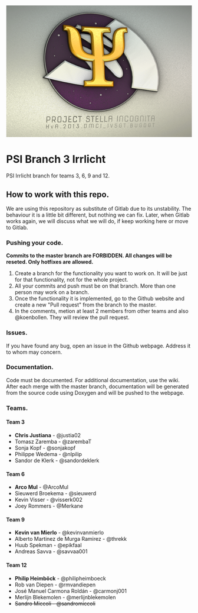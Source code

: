 ![PSI Logo](psi-logo.png)

# PSI Branch 3 Irrlicht

PSI Irrlicht branch for teams 3, 6, 9 and 12.

## How to work with this repo.

We are using this repository as substitute of Gitlab due to its unstability. The behaviour it is a little bit different, but nothing we can fix.
Later, when Gitlab works again, we will discuss what we will do, if keep working here or move to Gitlab.

### Pushing your code.

**Commits to the master branch are FORBIDDEN. All changes will be reseted. Only hotfixes are allowed.**

1. Create a branch for the functionality you want to work on. It will be just for that functionality, not for the whole project.
2. All your commits and push must be on that branch. More than one person may work on a branch.
3. Once the functionality it is implemented, go to the Github website and create a new "Pull request" from the branch to the master.
4. In the comments, metion at least 2 members from other teams and also @koenbollen. They will review the pull request.

### Issues.

If you have found any bug, open an issue in the Github webpage. Address it to whom may concern.

### Documentation.

Code must be documented. For additional documentation, use the wiki. After each merge with the master branch, documentation will be generated from the source code using Doxygen and will be pushed to the webpage.

### Teams.

#### Team 3
* **Chris Justiana**  - @justia02
* Tomasz Zaremba - @zarembaT
* Sonja Kopf - @sonjakopf
* Philippe Wedema - @nlpilip
* Sandor de Klerk - @sandordeklerk

#### Team 6
* **Arco Mul** - @ArcoMul
* Sieuwerd Broekema - @sieuwerd
* Kevin Visser - @visserk002
* Joey Rommers - @Merkane

#### Team 9
* **Kevin van Mierlo** - @kevinvanmierlo
* Alberto Martinez de Murga Ramirez - @threkk
* Huub Spekman - @epikfaal
* Andreas Savva - @savvaa001

#### Team 12
* **Philip Heimböck** - @philipheimboeck
* Rob van Diepen - @rmvandiepen
* José Manuel Carmona Roldán - @carmonj001
* Merlijn Blekemolen - @merlijnblekemolen
* ~~Sandro Miccoli - @sandromiccoli~~
